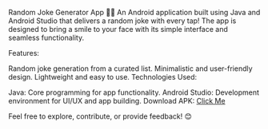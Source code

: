 
Random Joke Generator App 🤖✨
An Android application built using Java and Android Studio that delivers a random joke with every tap! The app is designed to bring a smile to your face with its simple interface and seamless functionality.

Features:

Random joke generation from a curated list.
Minimalistic and user-friendly design.
Lightweight and easy to use.
Technologies Used:

Java: Core programming for app functionality.
Android Studio: Development environment for UI/UX and app building.
Download APK: [Click Me](https://drive.google.com/file/d/1IZpRPuUSLlLpvx3enS9gxaDLmLyJnJcH/view?usp=sharing)

Feel free to explore, contribute, or provide feedback! 😊

